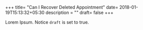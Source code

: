 +++
title= "Can I Recover Deleted Appointment"
date= 2018-01-19T15:13:32+05:30
description = ""
draft= false
+++

Lorem Ipsum.
Notice `draft` is set to true.
